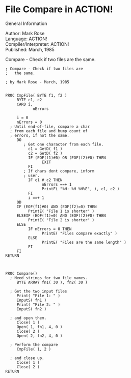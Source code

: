# File Compare in ACTION!  
  
General Information  
  
Author: 	Mark Rose   
Language: 	ACTION!   
Compiler/Interpreter: 	ACTION!   
Published: 	March, 1985   
  
Compare - Check if two files are the same.  
  
```
; Compare - Check if two files are
;	the same.

; by Mark Rose - March, 1985


PROC CmpFile( BYTE f1, f2 )
	 BYTE c1, c2
	 CARD i,
			nErrors

	 i = 0
	 nErrors = 0
  ; Until end-of-file, compare a char
  ; from each file and bump count of
  ; errors, if not the same.
	 DO
		; Get one character from each file.
		  c1 = GetD( f1 )
		  c2 = GetD( f2 )
		  IF (EOF(f1)#0) OR (EOF(f2)#0) THEN
				EXIT
		  FI
		; If chars dont compare, inform
		; user.
		  IF c1 # c2 THEN
				nErrors ==+ 1
				PrintF( "%H: %H %H%E", i, c1, c2 )
		  FI
		  i ==+ 1
	 OD
	 IF (EOF(f1)#0) AND (EOF(f2)=0) THEN
		  PrintE( "File 1 is shorter" )
	 ELSEIF (EOF(f1)=0) AND (EOF(f2)#0) THEN
		  PrintE( "File 2 is shorter" )
	 ELSE
		  IF nErrors = 0 THEN
				PrintE( "Files compare exactly" )
		  ELSE
				PrintE( "Files are the same length" )
		  FI
	 FI
RETURN



PROC Compare()
  ; Need strings for two file names.
	 BYTE ARRAY fn1( 30 ), fn2( 30 )

  ; Get the two input files
	 Print( "File 1: " )
	 InputS( fn1 )
	 Print( "File 2: " )
	 InputS( fn2 )

  ; and open them.
	 Close( 1 )
	 Open( 1, fn1, 4, 0 )
	 Close( 2 )
	 Open( 2, fn2, 4, 0 )

  ; Perform the compare
	 CmpFile( 1, 2 )

  ; and close up.
	 Close( 1 )
	 Close( 2 )
RETURN
```
